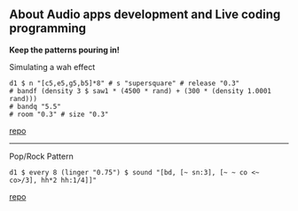 ## About Audio apps development and Live coding programming


**Keep the patterns pouring in!**


Simulating a wah effect

```
d1 $ n "[c5,e5,g5,b5]*8" # s "supersquare" # release "0.3"
# bandf (density 3 $ saw1 * (4500 * rand) + (300 * (density 1.0001 rand)))
# bandq "5.5"
# room "0.3" # size "0.3"
```

[repo](https://github.com/pd3v/soundclips/blob/master/1.tidal)

---

Pop/Rock Pattern


	d1 $ every 8 (linger "0.75") $ sound "[bd, [~ sn:3], [~ ~ co <~ co>/3], hh*2 hh:1/4]]"
	
		
[repo](https://github.com/pd3v/soundclips/blob/master/11.tidal)

